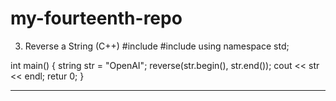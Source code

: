 # my-fourteenth-repo
3. Reverse a String (C++)
#include <iostream>
#include <algorithm>
using namespace std;

int main() {
    string str = "OpenAI";
    reverse(str.begin(), str.end());
    cout << str << endl;
    retur 0;
}
________________________________________
